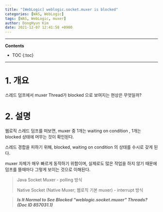 ```yaml
---
title: "[WebLogic] weblogic.socket.muxer is blocked"
categories: [WAS, WebLogic]
tags: [WAS, WebLogic, muxer]
author: DongHyun Kim
date: 2021-12-07 12:41:58 +0900
---
```


---
**Contents**

* TOC
{:toc}
---

# 1. 개요

스레드 덤프에서 muxer Thread가 blocked 으로 보여지는 현상은 무엇일까?

# 2. 설명

웹로직 스레드 덤프를 떠보면, muxer 중 1개는 waiting on condition , 1개는 blocked 상태에 머무는 것이 확인된다.



스레드 경합을 피하기 위해, blocked, waiting on condition 의 상태를 수시로 갖게 된다.

muxer 자체가 매우 빠르게 동작하기 위함이며, 실제로도 많은 작업을 하지 않기 때문에 덤프를 뜰때마다 그렇게 보이는 것으로 이해된다.



> Java Socket Muxer - polling 방식
>
> Native Socket (Native Muxer; 웹로직 기본 muxer) - interrupt 방식

>  _**Is It Normal to See Blocked "weblogic.socket.muxer" Threads? (Doc ID 857031.1)**_
